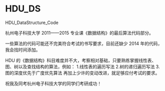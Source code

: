 # HDU_DS
HDU_DataStructure_Code

杭州电子科技大学 2011——2015 专业课《数据结构》的最后算法代码部分。
  
一些算法的代码可能还不完美符合考试的书写要求，目前还缺少 2014 年的代码，我会找时间添加。
  
HDU 的《数据结构》科目难度并不大，考察相对基础，只要熟练掌握线性表、图、树以及查找结构的算法，例如：
    1.线性表的遍历写法
    2.树的递归遍历写法
    3.图的深度优先于广度优先算法
再加上少许的变动改进，就足够应付考试的要求。

祝我及同考杭州电子科技大学的同学们考研成功！

